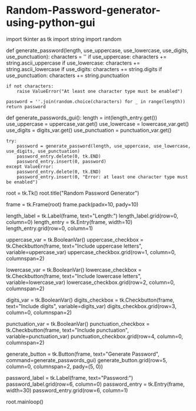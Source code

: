 # Random-Password-generator-using-python-gui

import tkinter as tk
import string
import random

def generate_password(length, use_uppercase, use_lowercase, use_digits, use_punctuation):
    characters = ''
    if use_uppercase:
        characters += string.ascii_uppercase
    if use_lowercase:
        characters += string.ascii_lowercase
    if use_digits:
        characters += string.digits
    if use_punctuation:
        characters += string.punctuation

    if not characters:
        raise ValueError("At least one character type must be enabled")

    password = ''.join(random.choice(characters) for _ in range(length))
    return password

def generate_passwords_gui():
    length = int(length_entry.get())
    use_uppercase = uppercase_var.get()
    use_lowercase = lowercase_var.get()
    use_digits = digits_var.get()
    use_punctuation = punctuation_var.get()

    try:
        password = generate_password(length, use_uppercase, use_lowercase, use_digits, use_punctuation)
        password_entry.delete(0, tk.END)
        password_entry.insert(0, password)
    except ValueError:
        password_entry.delete(0, tk.END)
        password_entry.insert(0, "Error: at least one character type must be enabled")

root = tk.Tk()
root.title("Random Password Generator")

frame = tk.Frame(root)
frame.pack(padx=10, pady=10)

length_label = tk.Label(frame, text="Length:")
length_label.grid(row=0, column=0)
length_entry = tk.Entry(frame, width=10)
length_entry.grid(row=0, column=1)

uppercase_var = tk.BooleanVar()
uppercase_checkbox = tk.Checkbutton(frame, text="Include uppercase letters", variable=uppercase_var)
uppercase_checkbox.grid(row=1, column=0, columnspan=2)

lowercase_var = tk.BooleanVar()
lowercase_checkbox = tk.Checkbutton(frame, text="Include lowercase letters", variable=lowercase_var)
lowercase_checkbox.grid(row=2, column=0, columnspan=2)

digits_var = tk.BooleanVar()
digits_checkbox = tk.Checkbutton(frame, text="Include digits", variable=digits_var)
digits_checkbox.grid(row=3, column=0, columnspan=2)

punctuation_var = tk.BooleanVar()
punctuation_checkbox = tk.Checkbutton(frame, text="Include punctuation", variable=punctuation_var)
punctuation_checkbox.grid(row=4, column=0, columnspan=2)

generate_button = tk.Button(frame, text="Generate Password", command=generate_passwords_gui)
generate_button.grid(row=5, column=0, columnspan=2, pady=(5, 0))

password_label = tk.Label(frame, text="Password:")
password_label.grid(row=6, column=0)
password_entry = tk.Entry(frame, width=30)
password_entry.grid(row=6, column=1)

root.mainloop()
